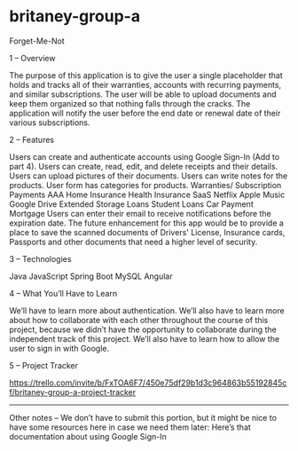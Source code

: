 # britaney-group-a
Forget-Me-Not

1 – Overview

The purpose of this application is to give the user a single placeholder that holds and tracks all of their warranties, accounts with recurring payments, and similar subscriptions. The user will be able to upload documents and keep them organized so that nothing falls through the cracks. The application will notify the user before the end date or renewal date of their various subscriptions.

2 – Features

Users can create and authenticate accounts using Google Sign-In (Add to part 4).
Users can create, read, edit, and delete receipts and their details.
Users can upload pictures of their documents.
Users can write notes for the products.
User form has categories for products.
Warranties/ Subscription Payments
AAA
Home Insurance
Health Insurance
SaaS
Netflix
Apple Music
Google Drive Extended Storage
Loans
Student Loans
Car Payment
Mortgage
Users can enter their email to receive notifications before the expiration date.
The future enhancement for this app would be to provide a place to save the scanned documents of Drivers' License, Insurance cards, Passports and other documents that need a higher level of security.

3 – Technologies

Java
JavaScript
Spring Boot
MySQL
Angular

4 – What You’ll Have to Learn

We’ll have to learn more about authentication. We’ll also have to learn more about how to collaborate with each other throughout the course of this project, because we didn’t have the opportunity to collaborate during the independent track of this project. We’ll also have to learn how to allow the user to sign in with Google.

5 – Project Tracker

https://trello.com/invite/b/FxTOA6F7/450e75df29b1d3c964863b55192845cf/britaney-group-a-project-tracker 

_____________
Other notes – We don’t have to submit this portion, but it might be nice to have some resources here in case we need them later:
Here’s that documentation about using Google Sign-In

